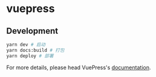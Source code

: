 # vuepress


## Development

```bash
yarn dev # 启动
yarn docs:build # 打包
yarn deploy # 部署
```

For more details, please head VuePress's [documentation](https://v1.vuepress.vuejs.org/).

